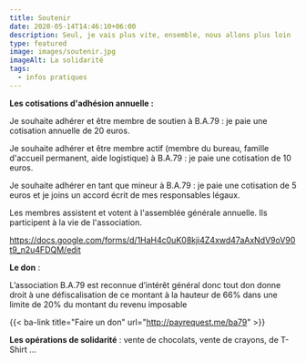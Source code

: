 ```yaml
---
title: Soutenir
date: 2020-05-14T14:46:10+06:00
description: Seul, je vais plus vite, ensemble, nous allons plus loin !
type: featured
image: images/soutenir.jpg
imageAlt: La solidarité
tags:
  - infos pratiques
---
```

**Les cotisations d'adhésion annuelle :** 

Je souhaite adhérer et être membre de soutien à B.A.79 : je paie une cotisation annuelle de 20 euros.

Je souhaite adhérer et être membre actif (membre du bureau, famille d'accueil permanent, aide logistique) à B.A.79 : je paie une cotisation de 10 euros.

Je souhaite adhérer en tant que mineur à B.A.79 : je paie une cotisation de 5 euros et je joins un accord écrit de mes responsables légaux.

Les membres assistent et votent à l'assemblée générale annuelle. Ils participent à la vie de l'association. 

<https://docs.google.com/forms/d/1HaH4c0uK08kji4Z4xwd47aAxNdV9oV90t9_n2u4FDQM/edit>

**Le don** : 

L’association B.A.79 est reconnue d’intérêt général donc tout don donne droit à une défiscalisation de ce montant à la hauteur de 66% dans une limite de 20% du montant du revenu imposable

{{< ba-link title="Faire un don" url="http://payrequest.me/ba79" >}}


**Les opérations de solidarité** : vente de chocolats, vente de crayons, de T-Shirt ...